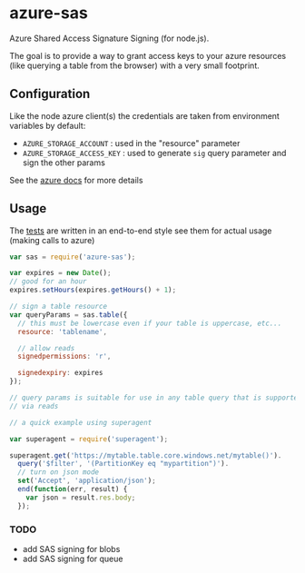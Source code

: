 # azure-sas

Azure Shared Access Signature Signing (for node.js).

The goal is to provide a way to grant access keys to your azure resources
(like querying a table from the browser) with a very small footprint.

## Configuration

Like the node azure client(s) the credentials are taken from environment variables by default:

  - `AZURE_STORAGE_ACCOUNT` : used in the "resource" parameter
  - `AZURE_STORAGE_ACCESS_KEY` : used to generate `sig` query parameter and sign the other params

See the [azure docs](http://msdn.microsoft.com/en-us/library/windowsazure/ee395415.aspx) for more details

## Usage

The [tests](/sas_test.js) are written in an end-to-end style see them
for actual usage (making calls to azure)

```js
var sas = require('azure-sas');

var expires = new Date();
// good for an hour
expires.setHours(expires.getHours() + 1);

// sign a table resource
var queryParams = sas.table({
  // this must be lowercase even if your table is uppercase, etc...
  resource: 'tablename',

  // allow reads
  signedpermissions: 'r',

  signedexpiry: expires
});

// query params is suitable for use in any table query that is supported
// via reads

// a quick example using superagent

var superagent = require('superagent');

superagent.get('https://mytable.table.core.windows.net/mytable()').
  query('$filter', '(PartitionKey eq "mypartition")').
  // turn on json mode
  set('Accept', 'application/json');
  end(function(err, result) {
    var json = result.res.body;
  });
```

### TODO

  - add SAS signing for blobs
  - add SAS signing for queue
